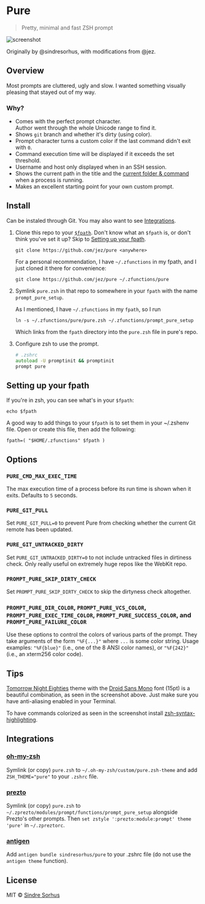 # Pure

> Pretty, minimal and fast ZSH prompt

![screenshot](screenshot.png)

Originally by @sindresorhus, with modifications from @jez.

## Overview

Most prompts are cluttered, ugly and slow. I wanted something visually pleasing that stayed out of my way.

### Why?

- Comes with the perfect prompt character.  
  Author went through the whole Unicode range to find it.
- Shows `git` branch and whether it's dirty (using color).
- Prompt character turns a custom color if the last command didn't exit with `0`.
- Command execution time will be displayed if it exceeds the set threshold.
- Username and host only displayed when in an SSH session.
- Shows the current path in the title and the [current folder & command](screenshot-title-cmd.png) when a process is running.
- Makes an excellent starting point for your own custom prompt.


## Install

Can be instaled through Git. You may also want to see [Integrations](#integrations).

1. Clone this repo to your [`$fpath`][1]. Don't know what an `$fpath` is, or don't think you've set it up? Skip to [Setting up your fpath](#setting-up-your-fpath).

   ```
   git clone https://github.com/jez/pure <anywhere>
   ```
   
   For a personal recommendation, I have `~/.zfunctions` in my fpath, and I just cloned it there for convenience:
   
   ```
   git clone https://github.com/jez/pure ~/.zfunctions/pure
   ```
   
2. Symlink `pure.zsh` in that repo to somewhere in your `fpath` with the name `prompt_pure_setup`.
   
   As I mentioned, I have `~/.zfunctions` in my `fpath`, so I run

   ```
   ln -s ~/.zfunctions/pure/pure.zsh ~/.zfunctions/prompt_pure_setup
   ```
   
   Which links from the `fpath` directory into the `pure.zsh` file in pure's repo.
   
3. Configure zsh to use the prompt.

   ```zsh
   # .zshrc
   autoload -U promptinit && promptinit
   prompt pure
   ```

[1]: http://www.refining-linux.org/archives/46/ZSH-Gem-12-Autoloading-functions/

## Setting up your fpath

If you're in zsh, you can see what's in your `$fpath`:

```
echo $fpath
```

A good way to add things to your `$fpath` is to set them in your ~/.zshenv file. Open or create this file, then add the following:

```
fpath=( "$HOME/.zfunctions" $fpath )
```


## Options

### `PURE_CMD_MAX_EXEC_TIME`

The max execution time of a process before its run time is shown when it exits. Defaults to `5` seconds.

### `PURE_GIT_PULL`

Set `PURE_GIT_PULL=0` to prevent Pure from checking whether the current Git remote has been updated.

### `PURE_GIT_UNTRACKED_DIRTY`

Set `PURE_GIT_UNTRACKED_DIRTY=0` to not include untracked files in dirtiness check. Only really useful on extremely huge repos like the WebKit repo.

### `PROMPT_PURE_SKIP_DIRTY_CHECK`

Set `PROMPT_PURE_SKIP_DIRTY_CHECK` to skip the dirtyness check altogether.

### `PROMPT_PURE_DIR_COLOR`, `PROMPT_PURE_VCS_COLOR`, `PROMPT_PURE_EXEC_TIME_COLOR`, `PROMPT_PURE_SUCCESS_COLOR`,  and `PROMPT_PURE_FAILURE_COLOR`

Use these options to control the colors of various parts of the prompt. They take arguments of the form `"%F{...}"` where `...` is some color string. Usage examples: `"%F{blue}"` (i.e., one of the 8 ANSI color names), or `"%F{242}"` (i.e., an xterm256 color code).


## Tips

[Tomorrow Night Eighties](https://github.com/chriskempson/tomorrow-theme) theme with the [Droid Sans Mono](http://www.google.com/webfonts/specimen/Droid+Sans+Mono) font (15pt) is a beautiful combination, as seen in the screenshot above. Just make sure you have anti-aliasing enabled in your Terminal.

To have commands colorized as seen in the screenshot install [zsh-syntax-highlighting](https://github.com/zsh-users/zsh-syntax-highlighting).


## Integrations

### [oh-my-zsh](https://github.com/robbyrussell/oh-my-zsh)

Symlink (or copy) `pure.zsh` to `~/.oh-my-zsh/custom/pure.zsh-theme` and add `ZSH_THEME="pure"` to your `.zshrc` file.

### [prezto](https://github.com/sorin-ionescu/prezto)

Symlink (or copy) `pure.zsh` to `~/.zprezto/modules/prompt/functions/prompt_pure_setup` alongside Prezto's other prompts. Then `set zstyle ':prezto:module:prompt' theme 'pure'` in `~/.zpreztorc`.

### [antigen](https://github.com/zsh-users/antigen)

Add `antigen bundle sindresorhus/pure` to your .zshrc file (do not use the `antigen theme` function).


## License

MIT © [Sindre Sorhus](http://sindresorhus.com)

